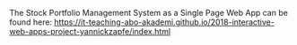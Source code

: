 ﻿The Stock Portfolio Management System as a Single Page Web App can be found here:
https://it-teaching-abo-akademi.github.io/2018-interactive-web-apps-project-yannickzapfe/index.html